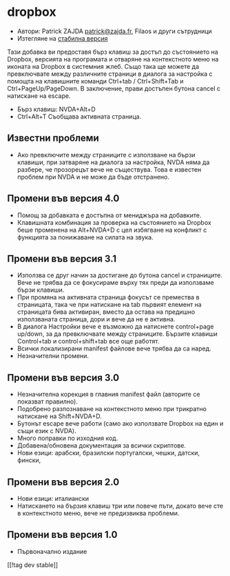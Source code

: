 # dropbox #

* Автори: Patrick ZAJDA <patrick@zajda.fr>, Filaos и други сътрудници
* Изтегляне на [стабилна версия][1]

Тази добавка ви предоставя бърз клавиш за достъп до състоянието на Dropbox,
версията на програмата и отваряне на контекстното меню на иконата на Dropbox
в системния жлеб.  Също така ще можете да превключвате между различните
страници в диалога за настройка с помощта на клавишните команди Ctrl+tab /
Ctrl+Shift+Tab и Ctrl+PageUp/PageDown.  В заключение, прави достъпен бутона
cancel с натискане на escape.

* Бърз клавиш: NVDA+Alt+D
* Ctrl+Alt+T Съобщава активната страница.

## Известни проблеми ##

* Ако превключите между страниците с използване на бързи клавиши, при затваряне на диалога за настройка, NVDA няма да разбере, че прозорецът вече не съществува.
Това е известен проблем при NVDA и не може да бъде отстранено.


## Промени във версия 4.0 ##

* Помощ за добавката е достъпна от мениджъра на добавките.
* Клавишната комбинация за проверка на състоянието на Dropbox беше променена
  на Alt+NVDA+D с цел избягване на конфликт с функцията за понижаване на
  силата на звука.

## Промени във версия 3.1 ##

* Използва се друг начин за достигане до бутона cancel и страниците. Вече не
  трябва да се фокусираме върху тях преди да използваме бързи клавиши.
* При промяна на активната страница фокусът се премества в страницата, така
  че при натискане на tab първият елемент на страницата бива активиран,
  вместо да остава на предишно използваната страница, дори и вече да не е
  активна.
* В диалога Настройки вече е възможно да натиснете control+page up/down, за
  да превключвате между страниците. Бързите клавиши Control+tab и
  control+shift+tab все още работят.
* Всички локализирани manifest файлове вече трябва да са наред.
* Незначителни промени.

## Промени във версия 3.0 ##

* Незначителна корекция в главния manifest файл (авторите се показват
  правилно).
* Подобрено разпознаване на контекстното меню при трикратно натискане на
  Shift+NVDA+D.
* Бутонът escape вече работи (само ако използвате Dropbox на един и същи
  език с NVDA).
* Много поправки по изходния код.
* Добавена/обновена документация за всички скриптове.
* Нови езици: арабски, бразилски португалски, чешки, датски, фински, 

## Промени във версия 2.0 ##

* Нови езици: италиански
* Натискането на бързия клавиш три или повече пъти, докато вече сте в
  контекстното меню, вече не предизвиква проблеми.

## Промени във версия 1.0 ##

* Първоначално издание

[[!tag dev stable]]

[1]: https://addons.nvda-project.org/files/get.php?file=dx
